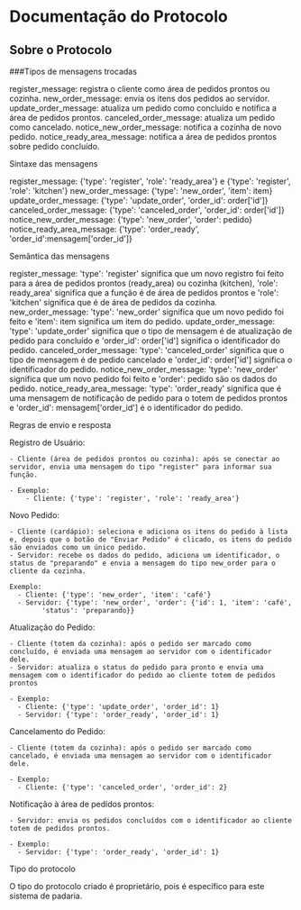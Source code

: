 # Documentação do Protocolo

## Sobre o Protocolo

###Tipos de mensagens trocadas

  register_message: registra o cliente como área de pedidos prontos ou cozinha.
  new_order_message: envia os itens dos pedidos ao servidor.
	update_order_message: atualiza um pedido como concluído e notifica a área de pedidos prontos.
	canceled_order_message: atualiza um pedido como cancelado.
	notice_new_order_message: notifica a cozinha de novo pedido.
	notice_ready_area_message: notifica a área de pedidos prontos sobre pedido concluído.		

Sintaxe das mensagens

  register_message: {'type': 'register', 'role': 'ready_area'} e {'type': 'register', 'role': 'kitchen'}
  new_order_message: {'type': 'new_order', 'item': item}
  update_order_message: {'type': 'update_order', 'order_id': order['id']}
  canceled_order_message: {'type': 'canceled_order', 'order_id': order['id']}
  notice_new_order_message: {'type': 'new_order', 'order': pedido}
  notice_ready_area_message: {'type': 'order_ready', 'order_id':mensagem['order_id']}

Semântica das mensagens

  register_message: 'type': 'register' significa que um novo registro foi feito para a área de pedidos prontos (ready_area) ou cozinha (kitchen), 'role': ready_area' significa que a função é de área de                        pedidos prontos e  'role': 'kitchen' significa que é de área de pedidos da cozinha.
  new_order_message: 'type': 'new_order' significa que um novo pedido foi feito e 'item': item significa um item do pedido.
  update_order_message: 'type': 'update_order' significa que o tipo de mensagem é de atualização de pedido para concluído e 'order_id': order['id'] significa o identificador do pedido.
  canceled_order_message: 'type': 'canceled_order' significa que o tipo de mensagem é de pedido cancelado e 'order_id': order['id'] significa o identificador do pedido.
  notice_new_order_message: 'type': 'new_order' significa que um novo pedido foi feito e 'order': pedido são os dados do pedido.
  notice_ready_area_message: 'type': 'order_ready' significa que é uma mensagem de notificação de pedido para o totem de pedidos prontos e 'order_id': mensagem['order_id'] é o identificador do pedido.
	
Regras de envio e resposta

  Registro de Usuário:

    - Cliente (área de pedidos prontos ou cozinha): após se conectar ao servidor, envia uma mensagem do tipo "register" para informar sua função.

    - Exemplo:
        - Cliente: {'type': 'register', 'role': 'ready_area'}

  Novo Pedido:

    - Cliente (cardápio): seleciona e adiciona os itens do pedido à lista e, depois que o botão de "Enviar Pedido" é clicado, os itens do pedido são enviados como um único pedido.
    - Servidor: recebe os dados do pedido, adiciona um identificador, o status de "preparando" e envia a mensagem do tipo new_order para o cliente da cozinha.
    
    Exemplo:
      - Cliente: {'type': 'new_order', 'item': 'café'}
      - Servidor: {'type': 'new_order', 'order': {'id': 1, 'item': 'café', 
            'status': 'preparando}}

  Atualização do Pedido:

    - Cliente (totem da cozinha): após o pedido ser marcado como concluído, é enviada uma mensagem ao servidor com o identificador dele.
    - Servidor: atualiza o status do pedido para pronto e envia uma mensagem com o identificador do pedido ao cliente totem de pedidos prontos
    
    - Exemplo:
      - Cliente: {'type': 'update_order', 'order_id': 1}
      - Servidor: {'type': 'order_ready', 'order_id': 1}

  Cancelamento do Pedido:

    - Cliente (totem da cozinha): após o pedido ser marcado como cancelado, é enviada uma mensagem ao servidor com o identificador dele.
    
    - Exemplo:
      - Cliente: {'type': 'canceled_order', 'order_id': 2}
    		
  Notificação à área de pedidos prontos:
    
    - Servidor: envia os pedidos concluídos com o identificador ao cliente totem de pedidos prontos.
    
    - Exemplo: 
      - Servidor: {'type': 'order_ready', 'order_id': 1}

Tipo do protocolo

  O tipo do protocolo criado é proprietário, pois é específico para este sistema de padaria.
